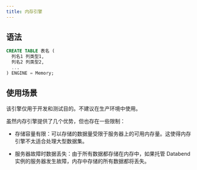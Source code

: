 ```yaml
---
title: 内存引擎
---
```


## 语法

```sql
CREATE TABLE 表名 (
  列名1 列类型1,
  列名2 列类型2,
  ...
) ENGINE = Memory;
```

## 使用场景

该引擎仅用于开发和测试目的。不建议在生产环境中使用。

虽然内存引擎提供了几个优势，但也存在一些限制：

- 存储容量有限：可以存储的数据量受限于服务器上的可用内存量。这使得内存引擎不太适合处理大型数据集。

- 服务器故障时数据丢失：由于所有数据都存储在内存中，如果托管 Databend 实例的服务器发生故障，内存中存储的所有数据都将丢失。